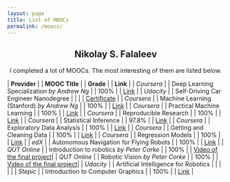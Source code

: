 ```yaml
---
layout: page
title: List of MOOCs
permalink: /moocs/
---
```

<div align="center">
  <h2><b>Nikolay S. Falaleev</b></h2>
  <p>I completed a lot of MOOCs. The most interesting of them are listed below.</p>
</div>

| __Provider__ | | __MOOC Title__ | | __Grade__ | | __Link__ |
| _Coursera_ | | Deep Learning Specialization _by Andrew Ng_ | | 100% | | [Link](https://www.coursera.org/account/accomplishments/specialization/RJV7RR3QXRPD) |
| _Udacity_ | | Self-Driving Car Engineer Nanodegree | |  | | [Certificate](/static/img/nd013.pdf) |
| _Coursera_ | | Machine Learning (Stanford) _by Andrew Ng_ | | 100% | | [Link](https://www.coursera.org/account/accomplishments/certificate/WKJK4NLH6BFS) |
| _Coursera_ | | Practical Machine Learning | | 100% | | [Link](https://www.coursera.org/account/accomplishments/certificate/EGD3GEC2P3LW) |
| _Coursera_ | | Reproducible Research | | 100% | | [Link](https://www.coursera.org/account/accomplishments/certificate/UT6CT93KXBLS) |
| _Coursera_ | | Statistical Inference | | 97.8% | | [Link](https://www.coursera.org/account/accomplishments/certificate/EAEBJVLQBAYJ) |
| _Coursera_ | | Exploratory Data Analysis | | 100% | | [Link](https://www.coursera.org/account/accomplishments/certificate/GV5S4SMCBMRR) |
| _Coursera_ | | Getting and Cleaning Data | | 100% | | [Link](https://www.coursera.org/account/accomplishments/certificate/KSGHYJJ6ZL) |
| _Coursera_ | | Regression Models | | 100% | | [Link](https://www.coursera.org/account/accomplishments/certificate/RZVZPF339A2F) |
| _edX_ | | Autonomous Navigation for Flying Robots | | 100% | | [Link](https://verify.edx.org/cert/c23e9769777b48aa82a8950bb0f4d16c) |
| _QUT Online_ | | Introduction to robotics _by Peter Corke_ | | 100% | | [Video of the final project](https://youtu.be/MI-_qLKzQXc)|
| _QUT Online_ | | Robotic Vision _by Peter Corke_ | | 100% | | [Video of the final project](https://youtu.be/RPiUF6k66uc)|
| _Udacity_ | | Artificial Intelligence for Robotics | |  | | |
| _Stepic_ | | Introduction to Computer Graphics | | 100%  | |  [Link](https://stepik.org/certificate/9e5336844b15c2a4f119e1f73ef093421356b39c.pdf) |


